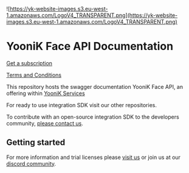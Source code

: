 
![https://yk-website-images.s3.eu-west-1.amazonaws.com/LogoV4_TRANSPARENT.png](https://yk-website-images.s3.eu-west-1.amazonaws.com/LogoV4_TRANSPARENT.png)

# YooniK Face API Documentation

[Get a subscription](https://www.yoonik.me/pricing)

[Terms and Conditions](https://www.yoonik.me/terms-and-conditions)

This repository hosts the swagger documentation YooniK Face API, an offering within [YooniK Services](https://www.yoonik.me)

For ready to use integration SDK visit our other repositories.

To contribute with an open-source integration SDK to the developers community, [please contact us](mailto:support@yoonik.me).

## Getting started

For more information and trial licenses please [visit us](https://www.yoonik.me) or join us at our [discord community](https://discord.gg/SqHVQUFNtN).




